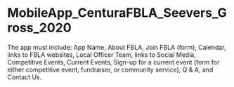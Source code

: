 # MobileApp_CenturaFBLA_Seevers_Gross_2020
The app must include: App Name, About FBLA, Join FBLA (form), Calendar, links to FBLA websites, Local Officer Team, links to Social Media, Competitive Events, Current Events, Sign-up for a current event (form for either competitive event, fundraiser, or community service), Q &amp; A, and Contact Us.
